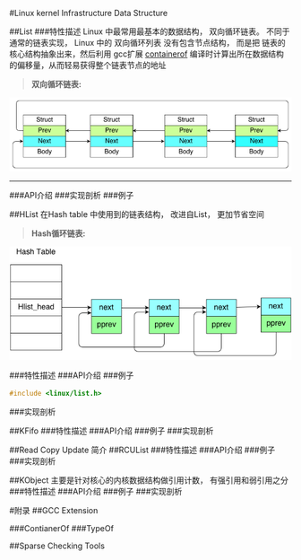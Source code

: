 #Linux kernel Infrastructure Data Structure     

##List
###特性描述
Linux 中最常用最基本的数据结构， 双向循环链表。 不同于通常的链表实现， Linux 中的 双向循环列表 没有包含节点结构， 而是把 链表的核心结构抽象出来，然后利用 gcc扩展 [containerof](#contianerof) 编译时计算出所在数据结构的偏移量，从而轻易获得整个链表节点的地址
   
     
    
>  **双向循环链表:**      

![alt text](./pics/Linux_List.png "双向循环链表")    



----------   


###API介绍
###实现剖析
###例子


##HList
在Hash table 中使用到的链表结构， 改进自List， 更加节省空间


>  **Hash循环链表:**      

![alt text](./pics/Linux_Hlist.png "Hash循环链表")    


###特性描述
###API介绍
###例子
```c
#include <linux/list.h>
```
###实现剖析

##KFifo
###特性描述
###API介绍
###例子
###实现剖析

##Read Copy Update 简介
##RCUList
###特性描述
###API介绍
###例子
###实现剖析

##KObject
主要是针对核心的内核数据结构做引用计数， 有强引用和弱引用之分
###特性描述
###API介绍
###例子
###实现剖析


#附录
##GCC Extension 

###ContianerOf 
###TypeOf

##Sparse Checking Tools 



